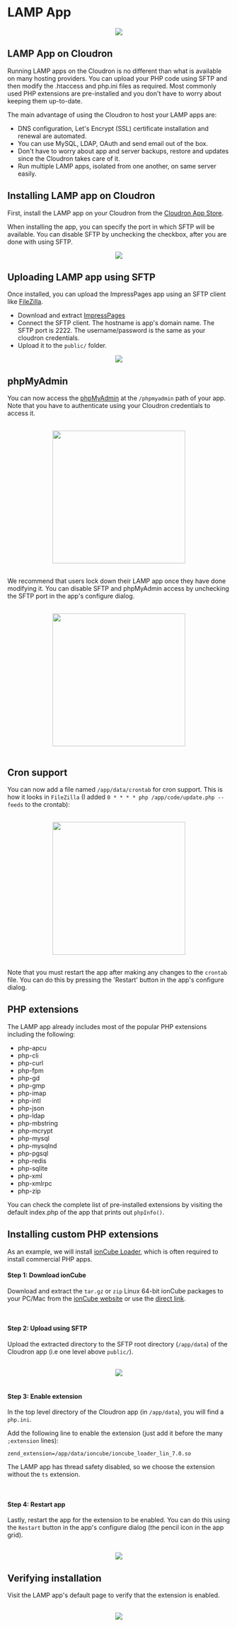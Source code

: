 # LAMP App

<center>
<img src="/blog/img/lamp.png">
</center>

## LAMP App on Cloudron

Running LAMP apps on the Cloudron is no different than what is available on
many hosting providers. You can upload your PHP code using SFTP and then modify
the .htaccess and php.ini files as required. Most commonly used PHP extensions
are pre-installed and you don't have to worry about keeping them up-to-date.

The main advantage of using the Cloudron to host your LAMP apps are:
*   DNS configuration, Let's Encrypt (SSL) certificate installation and renewal are automated.
*   You can use MySQL, LDAP, OAuth and send email out of the box.
*   Don't have to worry about app and server backups, restore and updates since the Cloudron takes care of it.
*   Run multiple LAMP apps, isolated from one another, on same server easily.

## Installing LAMP app on Cloudron

First, install the LAMP app on your Cloudron from the [Cloudron App Store](https://cloudron.io/store/lamp.cloudronapp.html).

When installing the app, you can specify the port in which SFTP will be
available. You can disable SFTP by unchecking the checkbox, after you
are done with using SFTP.

<center>
<img src="/blog/img/lamp-install.png" class="shadow">
</center>

## Uploading LAMP app using SFTP

Once installed, you can upload the ImpressPages app using an SFTP client like
[FileZilla](https://filezilla-project.org/).

*   Download and extract [ImpressPages](https://www.impresspages.org/download)
*   Connect the SFTP client. The hostname is app's domain name. The SFTP port is 2222.
    The username/password is the same as your cloudron credentials.
*   Upload it to the `public/` folder.

<center>
<img src="/blog/img/lamp-filezilla.png" class="shadow">
</center>

## phpMyAdmin

You can now access the [phpMyAdmin](https://www.phpmyadmin.net/) at the
`/phpmyadmin` path of your app. Note that you have to authenticate using
your Cloudron credentials to access it.

<br/>
<center>
<img src="/blog/img/phpmyadmin.png" class="shadow" height="300px">
</center>
<br/>

We recommend that users lock down their LAMP app once they have done modifying it.
You can disable SFTP and phpMyAdmin access by unchecking the SFTP port in the
app's configure dialog.

<br/>
<center>
<img src="/blog/img/lamp-disable-sftp.png" class="shadow" height="300px">
</center>
<br/>

## Cron support

You can now add a file named `/app/data/crontab` for cron support. This is
how it looks in `FileZilla` (I added `0 * * * * php /app/code/update.php --feeds`
to the crontab):

<br/>
<center>
<img src="/blog/img/lamp-filezilla-crontab.png" class="shadow" height="300px">
</center>
<br/>

Note that you must restart the app after making any changes to the `crontab`
file. You can do this by pressing the 'Restart' button in the app's configure
dialog.

## PHP extensions

The LAMP app already includes most of the popular PHP extensions including the following:

* php-apcu
* php-cli
* php-curl
* php-fpm
* php-gd
* php-gmp
* php-imap
* php-intl
* php-json
* php-ldap
* php-mbstring
* php-mcrypt
* php-mysql
* php-mysqlnd
* php-pgsql
* php-redis
* php-sqlite
* php-xml
* php-xmlrpc
* php-zip

You can check the complete list of pre-installed extensions by visiting the default index.php
of the app that prints out `phpInfo()`.

## Installing custom PHP extensions

As an example, we will install [ionCube Loader](http://www.ioncube.com/), which is often required
to install commercial PHP apps.

#### Step 1: Download ionCube

Download and extract the `tar.gz` or `zip` Linux 64-bit ionCube packages to your PC/Mac from the
[ionCube website](https://www.ioncube.com/loaders.php) or use the [direct link](http://downloads.ioncube.com/loader_downloads/ioncube_loaders_lin_x86-64.tar.gz).

<br/>

#### Step 2: Upload using SFTP

Upload the extracted directory to the SFTP root directory (`/app/data`) of the Cloudron app
(i.e one level above `public/`).

<br/>

<center>
<img src="/blog/img/lamp-upload-ioncube.png" class="shadow">
</center>

<br/>

#### Step 3: Enable extension

In the top level directory of the Cloudron app (in `/app/data`), you will find a `php.ini`.

Add the following line to enable the extension (just add it before the many `;extension` lines):

```
zend_extension=/app/data/ioncube/ioncube_loader_lin_7.0.so
```

The LAMP app has thread safety disabled, so we choose the extension without the `ts` extension.

<br/>

#### Step 4: Restart app

Lastly, restart the app for the extension to be enabled. You can do this using the `Restart` button
in the app's configure dialog (the pencil icon in the app grid).

<br/>

<center>
<img src="/blog/img/lamp-restart.png" class="shadow">
</center>

## Verifying installation

Visit the LAMP app's default page to verify that the extension is enabled.

<br/>

<center>
<img src="/blog/img/lamp-ioncube-installed.png" class="shadow">
</center>

